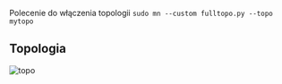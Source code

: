 Polecenie do włączenia topologii `sudo mn --custom fulltopo.py --topo mytopo`

## Topologia
![topo](https://github.com/user-attachments/assets/bb9d925d-ab4f-427c-b51a-bdf9278d06e1)

